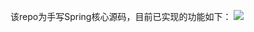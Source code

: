 该repo为手写Spring核心源码，目前已实现的功能如下：
![](doc/png/全类图.drawio.png)

<!-- 手写Spring核心源码，目前已实现：

1. Bean的定义、注册、获取、属性注入、依赖解析
2. 读取xml配置文件
3. 反射和Cglib实现构造函数类实例化策略
4. 应用上下文
5. 初始化和销毁方法，分为接口和配置两种方式
6. Aware感知功能
7. FactoryBean代理
8. 容器事件和监听
9. 基于JDK和Cglib实现AOP并扩展到Bean生命周期
10. 自动扫描Bean并注册
11. @Component, @Value, @Autowaired, @Qualifier, @Scope注解功能
12. 在Bean实例化后进行代理，给代理对象设置属性值
13. 三级缓存解决循环依赖 -->
